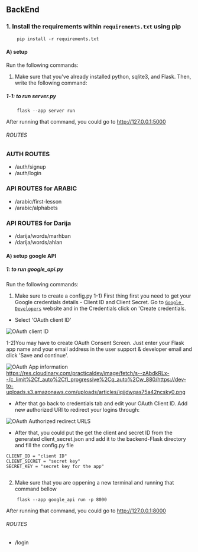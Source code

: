 ## BackEnd
### 1. Install the requirements within `requirements.txt` using pip

```
    pip install -r requirements.txt
```


#### A) setup

Run the following commands:
1) Make sure that you've already installed python, sqlite3, and Flask. Then, write the following command:

##### 1-1: to run server.py

```console
    flask --app server run
```
After running that command, you could go to http://127.0.0.1:5000
###### ROUTES 


### AUTH ROUTES
- /auth/signup
- /auth/login

### API ROUTES for ARABIC
- /arabic/first-lesson
- /arabic/alphabets
### API ROUTES for Darija
- /darija/words/marhban
- /darija/words/ahlan


#### A) setup google API

##### 1: to run google_api.py

Run the following commands:

1) Make sure to create a config.py 
1-1) First thing first you need to get your Google credentials details - Client ID and Client Secret. Go to [`Google Developers`](https://console.developers.google.com/apis/credentials)
 website and in the Credentials click on 'Create credentials. 
- Select 'OAuth client ID'

 ![OAuth client ID](https://res.cloudinary.com/practicaldev/image/fetch/s--z7SYnWLF--/c_limit%2Cf_auto%2Cfl_progressive%2Cq_auto%2Cw_880/https://dev-to-uploads.s3.amazonaws.com/uploads/articles/4q7u354tyh7d4go864vl.png)
 
 1-2)You may have to create OAuth Consent Screen. Just enter your Flask app name and your email address in the user support & developer email and click 'Save and continue'.
  
  ![OAuth App information](https://res.cloudinary.com/practicaldev/image/fetch/s--z7SYnWLF--/c_limit%2Cf_auto%2Cfl_progressive%2Cq_auto%2Cw_880/https://dev-to-uploads.s3.amazonaws.com/uploads/articles/4q7u354tyh7d4go864vl.png)
 https://res.cloudinary.com/practicaldev/image/fetch/s--zAbdkRLx--/c_limit%2Cf_auto%2Cfl_progressive%2Cq_auto%2Cw_880/https://dev-to-uploads.s3.amazonaws.com/uploads/articles/iqjjdwqas75a42ncsky0.png

- After that go back to credentials tab and edit your OAuth Client ID. Add new authorized URI to redirect your logins through:

![OAuth Authorized redirect URLS](https://res.cloudinary.com/practicaldev/image/fetch/s--ZqDYLqRw--/c_limit%2Cf_auto%2Cfl_progressive%2Cq_auto%2Cw_880/https://dev-to-uploads.s3.amazonaws.com/uploads/articles/y5ojqywlwqhp2ja51kb8.png)

- After that, you could put the get the client and secret ID from the generated client_secret.json and add it to the backend-Flask directory and fill the config.py file

```console
CLIENT_ID = "client ID"
CLIENT_SECRET = "secret key"
SECRET_KEY = "secret key for the app"
    
```



2) Make sure that you are oppening a new terminal and running that command bellow

```console
    flask --app google_api run -p 8000
```
After running that command, you could go to http://127.0.0.1:8000
###### ROUTES 
- /login





